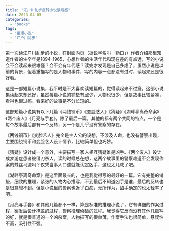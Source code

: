 ```yaml
---
title: "江户川乱步反转小说读后感"
date: 2023-04-05
categories: 
  - "books"
tags: 
  - "推理小说"
  - "江户川乱步"
---
```


第一次读江户川乱步的小说，在封面内页（据说学名叫「勒口」）作者介绍那里知道作者的生卒年是1894-1965，心想作者的生活年代和现在差的有点远，写的小说会不会读起来很难懂？会不会有年代感？读完才发现是自己多虑了，虽然小说是以前的背景，但着重描写的是人物和事件，写的内容一点都没有过时，读起来还是很好看。

这是一部短篇小说集，我平时是不大喜欢读短篇的，觉得读起来不过瘾。这部小说集读起来却还好，虽然每篇小说的铺垫有点少，人物也很少，但是故事比较紧凑，看得也很过瘾。看来好的故事是不分长短的。

这部短篇小说集有以下几篇《两钱铜币》《变脸艺人》《猜疑》《湖畔亭离奇命案》《两个废人》《月亮与手套》，除了最后一篇，其他的都有两个共同的特点，一个是每个故事最后都有一个反转，另一个是几乎没有警察的存在。

《两钱铜币》《变脸艺人》完全是主人公的设想，不涉及人命，也没有警察出现，主要围绕铜币和变脸艺人设计情节，比较简单但也巧妙。

《猜疑》设计成一个意外，主要描写一家人相互猜疑谁是凶手。《两个废人》设计成梦游症患者被借刀杀人。读的时候总在想，这两个故事里的警察难道不会发现作案的蛛丝马迹吗？仅凭当事人口述就能认定凶手，这也太儿戏了吧。

《湖畔亭离奇命案》是这里面最长的，也是我觉得写的最好的一篇。它有完整的铺垫，细致的推理，紧张的人物内心描写，不到最后不知道凶手是谁，最后的反转也是很意想不到。但是小说里的警察也近乎白痴，无所作为，凶手确定的也太轻率了吧。

《月亮与手套》和其他几篇都不一样，算是标准的推理小说了，它有详细的作案过程，案发后设计掩盖的过程，警察推理侦破的过程。我觉得它反而没有其他几篇写的好，就是很普通的一个凶杀案，人物描写的很单薄，作案手法也很简单，悬疑性不高，吸引性不强。
